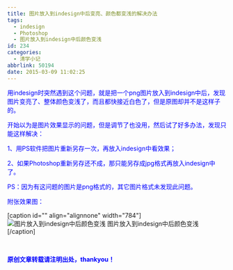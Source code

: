 ```yaml
---
title: 图片放入到indesign中后变亮、颜色都变浅的解决办法
tags:
  - indesign
  - Photoshop
  - 图片放入到indesign中后颜色变浅
id: 234
categories:
  - 清学小记
abbrlink: 50194
date: 2015-03-09 11:02:25
---
```


<span style="color: #0000ff;">用indesign时突然遇到这个问题，就是把一个png图片放入到indesign中后，发现图片变亮了、整体颜色变浅了，而且都快接近白色了，但是原图却并不是这样子的。</span>

<span style="color: #0000ff;">开始以为是图片效果显示的问题，但是调节了也没用，然后试了好多办法，发现只能这样解决：</span>

<span style="color: #0000ff;">1、用PS软件把图片重新另存一次，再放入indesign中看效果；</span>

<span style="color: #0000ff;">2、如果Photoshop重新另存还不成，那只能另存成jpg格式再放入indesign中了。</span>

<span style="color: #0000ff;">PS：因为有这问题的图片是png格式的，其它图片格式未发现此问题。</span>

<span style="color: #0000ff;">附张效果图：</span>

[caption id="" align="alignnone" width="784"]![图片放入到indesign中后颜色变浅](http://ww1.sinaimg.cn/large/4eed32f2jw1epzae4bve5j20ls09hq3e.jpg) 图片放入到indesign中后颜色变浅[/caption]

&nbsp;

**<span style="color: #0000ff;">原创文章转载请注明出处，thankyou！</span>**